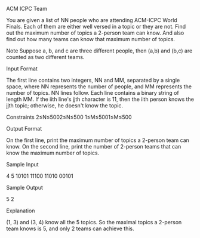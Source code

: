 ACM ICPC Team

You are given a list of NN people who are attending ACM-ICPC World Finals. Each of them are either well versed in a topic or they are not. Find out the maximum number of topics a 2-person team can know. And also find out how many teams can know that maximum number of topics.

Note Suppose a, b, and c are three different people, then (a,b) and (b,c) are counted as two different teams.

Input Format

The first line contains two integers, NN and MM, separated by a single space, where NN represents the number of people, and MM represents the number of topics. NN lines follow.
Each line contains a binary string of length MM. If the iith line's jjth character is 11, then the iith person knows the jjth topic; otherwise, he doesn't know the topic.

Constraints
2≤N≤5002≤N≤500
1≤M≤5001≤M≤500

Output Format

On the first line, print the maximum number of topics a 2-person team can know.
On the second line, print the number of 2-person teams that can know the maximum number of topics.

Sample Input

4 5
10101
11100
11010
00101

Sample Output

5
2

Explanation

(1, 3) and (3, 4) know all the 5 topics. So the maximal topics a 2-person team knows is 5, and only 2 teams can achieve this.